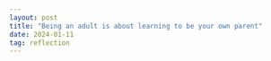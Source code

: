 ```yaml
---
layout: post
title: "Being an adult is about learning to be your own parent"
date: 2024-01-11
tag: reflection
---
```


